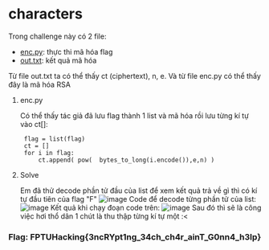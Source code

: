# characters

Trong challenge này có 2 file:
  - [enc.py](/Data/enc.py): thực thi mã hóa flag
  - [out.txt](/Data/out.txt): kết quả mã hóa

Từ file out.txt ta có thể thấy ct (ciphertext), n, e. Và từ file enc.py có thể thấy đây là mã hóa RSA

1. enc.py

	Có thể thấy tác giả đã lưu flag thành 1 list và mã hóa rồi lưu từng kí tự vào ct[]:
		
		flag = list(flag)
		ct = []
		for i in flag:
   	 		ct.append( pow(  bytes_to_long(i.encode()),e,n) )
			
2. Solve


	Em đã thử decode phần tử đầu của list để xem kết quả trả về gì thì có kí tự đầu tiên của flag "F"
	![image](https://user-images.githubusercontent.com/102909809/176236194-612d0b9d-f2a7-44a0-b0db-b1d80f17567d.png)
	Code để decode từng phần tử của list: 
	![image](https://user-images.githubusercontent.com/103638792/176424371-59623fb2-6a77-41f4-93b1-5b5aa1cb2409.png)
	Kết quả khi chạy đoạn code trên:
	![image](https://user-images.githubusercontent.com/103638792/176424608-1d0a8ee5-cff1-4a97-aada-70bd081d1a7d.png)
	Sau đó thì sẽ là công việc hơi thổ dân 1 chút là thu thập từng kí tự một :<
	
### Flag: FPTUHacking{3ncRYpt1ng_34ch_ch4r_ainT_G0nn4_h3lp}
	

